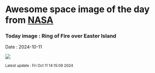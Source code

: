 
# Awesome space image of the day from [NASA](https://api.nasa.gov/)

### Today image : Ring of Fire over Easter Island
Date : 2024-10-11

![](https://apod.nasa.gov/apod/image/2410/eclipse_02_1024.jpg)

<small>Latest update : Fri Oct 11 14:15:09 2024</small>
        
